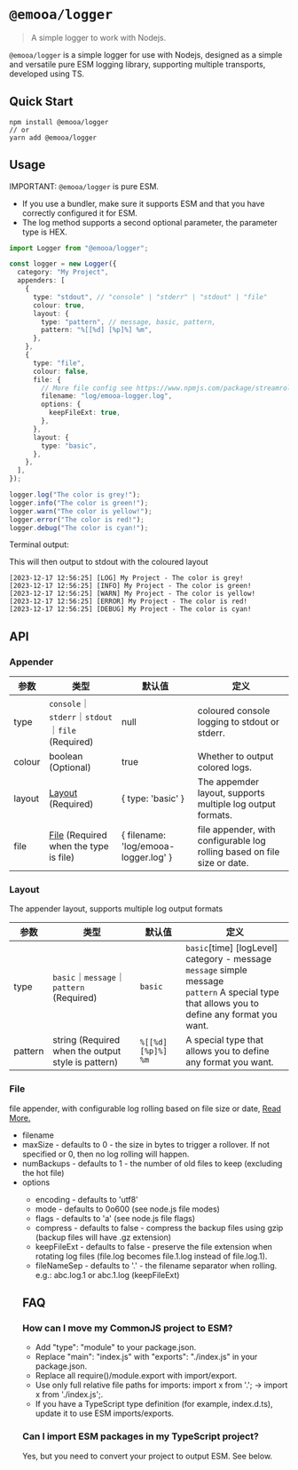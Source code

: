 # `@emooa/logger`

> A simple logger to work with Nodejs.

`@emooa/logger` is a simple logger for use with Nodejs, designed as a simple and versatile pure ESM logging library, supporting multiple transports, developed using TS.

## Quick Start

```
npm install @emooa/logger
// or
yarn add @emooa/logger

```

## Usage

IMPORTANT: `@emooa/logger` is pure ESM.

- If you use a bundler, make sure it supports ESM and that you have correctly configured it for ESM.
- The log method supports a second optional parameter, the parameter type is HEX.

```ts
import Logger from "@emooa/logger";

const logger = new Logger({
  category: "My Project",
  appenders: [
    {
      type: "stdout", // "console" | "stderr" | "stdout" | "file"
      colour: true,
      layout: {
        type: "pattern", // message, basic, pattern,
        pattern: "%[[%d] [%p]%] %m",
      },
    },
    {
      type: "file",
      colour: false,
      file: {
        // More file config see https://www.npmjs.com/package/streamroller
        filename: "log/emooa-logger.log",
        options: {
          keepFileExt: true,
        },
      },
      layout: {
        type: "basic",
      },
    },
  ],
});

logger.log("The color is grey!");
logger.info("The color is green!");
logger.warn("The color is yellow!");
logger.error("The color is red!");
logger.debug("The color is cyan!");
```

Terminal output:

This will then output to stdout with the coloured layout

```
[2023-12-17 12:56:25] [LOG] My Project - The color is grey!
[2023-12-17 12:56:25] [INFO] My Project - The color is green!
[2023-12-17 12:56:25] [WARN] My Project - The color is yellow!
[2023-12-17 12:56:25] [ERROR] My Project - The color is red!
[2023-12-17 12:56:25] [DEBUG] My Project - The color is cyan!
```

## API

### Appender

| **参数** | **类型**                                         | **默认值**                           | **定义**                                                                 |
| -------- | ------------------------------------------------ | ------------------------------------ | ------------------------------------------------------------------------ |
| type     | `console`｜`stderr`｜`stdout`｜`file` (Required) | null                                 | coloured console logging to stdout or stderr.                            |
| colour   | boolean (Optional)                               | true                                 | Whether to output colored logs.                                          |
| layout   | [Layout](###Layout) (Required)                   | { type: 'basic' }                    | The appemder layout, supports multiple log output formats.               |
| file     | [File](###File) (Required when the type is file) | { filename: 'log/emooa-logger.log' } | file appender, with configurable log rolling based on file size or date. |

### Layout

The appender layout, supports multiple log output formats

| **参数** | **类型**                                           | **默认值**         | **定义**                                                                                                                                                    |
| -------- | -------------------------------------------------- | ------------------ | ----------------------------------------------------------------------------------------------------------------------------------------------------------- |
| type     | `basic`｜`message`｜ `pattern` (Required)          | `basic`            | `basic`[time] [logLevel] category - message <br> `message` simple message <br> `pattern` A special type that allows you to define any format you want. <br> |
| pattern  | string (Required when the output style is pattern) | `%[[%d] [%p]%] %m` | A special type that allows you to define any format you want.                                                                                               |

### File

file appender, with configurable log rolling based on file size or date, [Read More.](https://github.com/log4js-node/streamroller#readme)

- filename <string>
- maxSize <integer> - defaults to 0 - the size in bytes to trigger a rollover. If not specified or 0, then no log rolling will happen.
- numBackups <integer> - defaults to 1 - the number of old files to keep (excluding the hot file)
- options <Object>
  - encoding <string> - defaults to 'utf8'
  - mode <integer> - defaults to 0o600 (see node.js file modes)
  - flags <string> - defaults to 'a' (see node.js file flags)
  - compress <boolean> - defaults to false - compress the backup files using gzip (backup files will have .gz extension)
  - keepFileExt <boolean> - defaults to false - preserve the file extension when rotating log files (file.log becomes file.1.log instead of file.log.1).
  - fileNameSep <string> - defaults to '.' - the filename separator when rolling. e.g.: abc.log.1 or abc.1.log (keepFileExt)

## FAQ

### How can I move my CommonJS project to ESM?

- Add "type": "module" to your package.json.
- Replace "main": "index.js" with "exports": "./index.js" in your package.json.
- Replace all require()/module.export with import/export.
- Use only full relative file paths for imports: import x from '.'; → import x from './index.js';.
- If you have a TypeScript type definition (for example, index.d.ts), update it to use ESM imports/exports.

### Can I import ESM packages in my TypeScript project?

Yes, but you need to convert your project to output ESM. See below.
